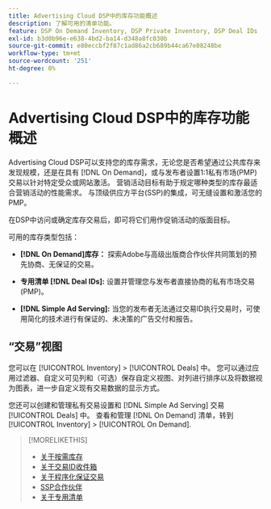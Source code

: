 ```yaml
---
title: Advertising Cloud DSP中的库存功能概述
description: 了解可用的清单功能。
feature: DSP On Demand Inventory, DSP Private Inventory, DSP Deal IDs
exl-id: b3d0b96e-e638-4bd2-ba14-d348a8fc030b
source-git-commit: e80eccbf2f87c1ad86a2cb689b44ca67e08248be
workflow-type: tm+mt
source-wordcount: '251'
ht-degree: 0%

---
```


# Advertising Cloud DSP中的库存功能概述

Advertising Cloud DSP可以支持您的库存需求，无论您是否希望通过公共库存来发现规模，还是在具有 [!DNL On Demand]，或与发布者设置1:1私有市场(PMP)交易以针对特定受众或网站激活。 营销活动目标有助于规定哪种类型的库存最适合营销活动的性能需求。 与顶级供应方平台(SSP)的集成，可无缝设置和激活您的PMP。

在DSP中访问或确定库存交易后，即可将它们用作促销活动的版面目标。

可用的库存类型包括：

* **[!DNL On Demand]库存：** 探索Adobe与高级出版商合作伙伴共同策划的预先协商、无保证的交易。

* **专用清单 [!DNL Deal IDs]:** 设置并管理您与发布者直接协商的私有市场交易(PMP)。

* **[!DNL Simple Ad Serving]:** 当您的发布者无法通过交易ID执行交易时，可使用简化的技术进行有保证的、未决策的广告交付和报告。

## “交易”视图

您可以在 [!UICONTROL Inventory] > [!UICONTROL Deals] 中。 您可以通过应用过滤器、自定义可见列和（可选）保存自定义视图、对列进行排序以及将数据视为图表，进一步自定义现有交易数据的显示方式。

您还可以创建和管理私有交易设置和 [!DNL Simple Ad Serving] 交易 [!UICONTROL Deals] 中。 查看和管理 [!DNL On Demand] 清单，转到 [!UICONTROL Inventory] > [!UICONTROL On Demand].

>[!MORELIKETHIS]
>
>* [关于按需库存](on-demand-inventory-about.md)
>* [关于交易ID收件箱](deal-id-inbox-about.md)
>* [关于程序化保证交易](programmatic-guaranteed-about.md)
>* [SSP合作伙伴](ssp-partners.md)
>* [关于专用清单](private-inventory-about.md)

